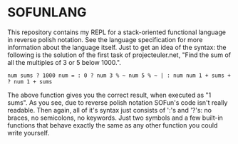 # SOFUNLANG
This repository contains my REPL for a stack-oriented functional language in reverse polish notation. See the language specification for more information about the language itself. 
Just to get an idea of the syntax: the following is the solution of the first task of projecteuler.net, "Find the sum of all the multiples of 3 or 5 below 1000.".

    num sums ? 1000 num = : 0 ? num 3 % ~ num 5 % ~ | : num num 1 + sums + ? num 1 + sums
    
The above function gives you the correct result, when executed as "1 sums". 
As you see, due to reverse polish notation SOFun's code isn't really readable. Then again, all of it's syntax just consists of ':'s and '?'s: no braces, no semicolons, no keywords. Just two symbols and a few built-in functions that behave exactly the same as any other function you could write yourself.
